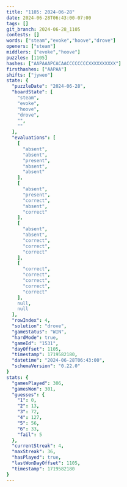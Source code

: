 ```yaml
---
title: "1105: 2024-06-28"
date: 2024-06-28T06:43:00-07:00
tags: []
git_branch: 2024-06-28_1105
contests: []
words: ["steam","evoke","hoove","drove"]
openers: ["steam"]
middlers: ["evoke","hoove"]
puzzles: [1105]
hashes: ["AAPAAAPCACAACCCCCCCCXXXXXXXXXX"]
firsthashes: ["AAPAA"]
shifts: ["jyweo"]
state: {
  "puzzleDate": "2024-06-28",
  "boardState": [
    "steam",
    "evoke",
    "hoove",
    "drove",
    "",
    ""
  ],
  "evaluations": [
    [
      "absent",
      "absent",
      "present",
      "absent",
      "absent"
    ],
    [
      "absent",
      "present",
      "correct",
      "absent",
      "correct"
    ],
    [
      "absent",
      "absent",
      "correct",
      "correct",
      "correct"
    ],
    [
      "correct",
      "correct",
      "correct",
      "correct",
      "correct"
    ],
    null,
    null
  ],
  "rowIndex": 4,
  "solution": "drove",
  "gameStatus": "WIN",
  "hardMode": true,
  "gameId": "1531",
  "dayOffset": 1105,
  "timestamp": 1719582180,
  "datetime": "2024-06-28T06:43:00",
  "schemaVersion": "0.22.0"
}
stats: {
  "gamesPlayed": 306,
  "gamesWon": 301,
  "guesses": {
    "1": 0,
    "2": 13,
    "3": 72,
    "4": 127,
    "5": 56,
    "6": 33,
    "fail": 5
  },
  "currentStreak": 4,
  "maxStreak": 36,
  "hasPlayed": true,
  "lastWonDayOffset": 1105,
  "timestamp": 1719582180
}
---
```

<!-- more -->
